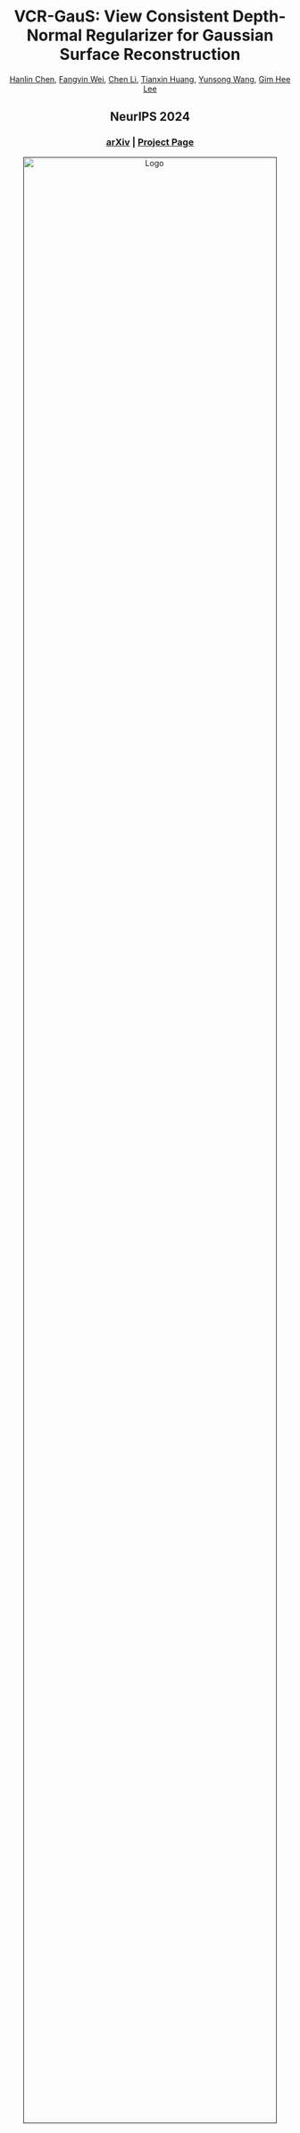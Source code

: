 <p align="center">

  <h1 align="center">VCR-GauS: View Consistent Depth-Normal Regularizer for Gaussian Surface Reconstruction</h1>
  <p align="center">
    <a href="https://hlinchen.github.io/">Hanlin Chen</a>,
    <a href="https://weify627.github.io/">Fangyin Wei</a>,
    <a href="https://chaneyddtt.github.io/">Chen Li</a>,
    <a href="https://tianxinhuang.github.io/">Tianxin Huang</a>,
    <a href="https://scholar.google.com/citations?user=vv1uLeUAAAAJ&hl=en">Yunsong Wang</a>,
    <a href="https://www.comp.nus.edu.sg/~leegh/">Gim Hee Lee</a>

  </p>

  <h2 align="center">NeurIPS 2024</h2>

  <h3 align="center"><a href="https://arxiv.org/pdf/2406.05774">arXiv</a> | <a href="https://hlinchen.github.io/projects/VCR-GauS/">Project Page</a>  </h3>
  <div align="center"></div>
</p>


<p align="center">
  <a href="">
    <img src="./media/VCR-GauS.jpg" alt="Logo" width="95%">
  </a>
</p>

<p align="left">
VCR-GauS formulates a novel multi-view D-Normal regularizer that enables full optimization of the Gaussian geometric parameters to achieve better surface reconstruction. We further design a confidence term to weigh our D-Normal regularizer to mitigate inconsistencies of normal predictions across multiple views.</p>
<br>

# Updates

* **[2024.09.24]**: VCR-GauS is accepted to NeurIPS 2024.

# Installation
Clone the repository and create an anaconda environment using
```
git clone https://github.com/HLinChen/VCR-GauS.git --recursive
cd VCR-GauS
git pull --recurse-submodules

env=vcr
conda create -n $env -y python=3.10
conda activate $env
pip install -e ".[train]"
# you can specify your own cuda path
export CUDA_HOME=/usr/local/cuda-11.8
pip install -r requirements.txt
```

For eval TNT with the official scripts, you need to build a new environment with open3d==0.10:
```
env=f1eval
conda create -n $env -y python=3.8
conda activate $env
pip install -e ".[f1eval]"
```

For extract normal maps based on [DSINE](https://baegwangbin.github.io/DSINE/), you need to build a new environment:
```
conda create --name dsine python=3.10
conda activate dsine

conda install pytorch torchvision torchaudio pytorch-cuda=12.1 -c pytorch -c nvidia
python -m pip install geffnet
```


Similar to Gaussian Splatting, we also use colmap to process data and you can follow [COLMAP website](https://colmap.github.io/) to install it.


# Dataset

<!-- Please download the Mip-NeRF 360 dataset from the [official webiste](https://jonbarron.info/mipnerf360/), the preprocessed DTU dataset from [2DGS](https://surfsplatting.github.io/), the proprocessed Tanks and Temples dataset from [here](https://huggingface.co/datasets/ZehaoYu/gaussian-opacity-fields/tree/main). You need to download the ground truth point clouds from the [DTU dataset](https://roboimagedata.compute.dtu.dk/?page_id=36) and save to `dtu_eval/Offical_DTU_Dataset` to evaluate the geometry reconstruction. For the [Tanks and Temples](https://www.tanksandtemples.org/download/) dataset, you need to download the ground truth point clouds, alignments and cropfiles and save to `eval_tnt/TrainingSet`, such as `eval_tnt/TrainingSet/Caterpillar/Caterpillar.ply`. -->


## Tanks and Temples dataset
You can download the proprocessed Tanks and Temples dataset from [here](https://huggingface.co/Chiller3/VCR-GauS/resolve/main/tnt.zip?download=true). Or proprocess it by your self:
Download the data from [Tanks and Temples](https://tanksandtemples.org/download/) website.
You will also need to download additional [COLMAP/camera/alignment](https://drive.google.com/file/d/1jAr3IDvhVmmYeDWi0D_JfgiHcl70rzVE/view?resourcekey=) and the images of each scene.  
The file structure should look like (you need to move the downloaded images to folder `images_raw`):
```
tanks_and_temples
├─ Barn
│  ├─ Barn_COLMAP_SfM.log   (camera poses)
│  ├─ Barn.json             (cropfiles)
│  ├─ Barn.ply              (ground-truth point cloud)
│  ├─ Barn_trans.txt        (colmap-to-ground-truth transformation)
│  └─ images_raw            (raw input images downloaded from Tanks and Temples website)
│     ├─ 000001.png
│     ├─ 000002.png
│     ...
├─ Caterpillar
│  ├─ ...
...
```
#### 1. Colmap and bounding box json
Run the following command to generate json and colmap files:
```bash
# Modify --tnt_path to be the Tanks and Temples root directory.
sh bash_scripts/1_preprocess_tnt.sh
```

#### 2. Normal maps
You need to download the [code](https://github.com/baegwangbin/DSINE) and [model weight](https://drive.google.com/drive/folders/1t3LMJIIrSnCGwOEf53Cyg0lkSXd3M4Hm) of DSINE first. Then, modify **CODE_PATH** to be the DSINE root directory, **CKPT** to be the DSINE model path, **DATADIR** to be the TNT root directory in the bash script.
Run the following command to generate normal maps:

```bash
sh bash_scripts/2_extract_normal_dsine.sh
```

#### 3. Semantic masks (optional)

If you don't want to use the semantic masks, you can set **optim.loss_weight.semantic=0** and skip the mask generation.

You need to download the [code](https://github.com/IDEA-Research/Grounded-Segment-Anything) and model of Grounded-SAM first. Then, install the environment based on 'Install without Docker' in the [webside](https://github.com/IDEA-Research/Grounded-Segment-Anything). Next, modify **GSAM_PATH** to be the GSAM root directory, **DATADIR** to be the TNT root directory in the bash script. Run the following command to generate semantic masks:

```bash
sh bash_scripts/3_extract_mask.sh
```

## Other datasets
Please download the Mip-NeRF 360 dataset from the official [webiste](https://jonbarron.info/mipnerf360/), the preprocessed DTU dataset from [2DGS](https://drive.google.com/drive/folders/1SJFgt8qhQomHX55Q4xSvYE2C6-8tFll9). And extract normal maps with DSINE following the above scripts. You can also use [GeoWizard](https://github.com/fuxiao0719/GeoWizard) to extract normal maps by following the script: 'bash_scripts/4_extract_normal_geow.sh', and please install the corresponding environment and download the code as well as model weights first.

# Training and Evaluation
## From the scratch:
```
# you might need to update the data path in the script accordingly

# Tanks and Temples dataset
python python_scripts/run_tnt.py

# Mip-NeRF 360 dataset
python python_scripts/run_mipnerf360.py
```

## Only eval the metrics
We have uploaded the extracted meshes, you can download and eval them by yourselves ([TNT](https://huggingface.co/Chiller3/VCR-GauS/resolve/main/tnt_mesh.zip?download=true) and [DTU](https://huggingface.co/Chiller3/VCR-GauS/resolve/main/dtu_mesh.zip?download=true)). You might need to update the **mesh and data path** in the script accordingly. And set **do_train** and **do_extract_mesh** to be False.

```
# Tanks and Temples dataset
python python_scripts/run_tnt.py

# DTU dataset
python python_scripts/run_dtu.py
```

## Additional regularizations:
We also incorporate some regularizations, like depth distortion loss and normal consistency loss, following [2DGS](https://surfsplatting.github.io/) and [GOF](https://niujinshuchong.github.io/gaussian-opacity-fields/). You can play with it by:
- normal consistency loss: setting optim.loss_weight.consistent_normal > 0;
- depth distortion loss:
  1. set optim.loss_weight.depth_var > 0
  2. set NUM_DIST = 1 in submodules/diff-gaussian-rasterization/cuda_rasterizer/config.h, and reinstall diff-gaussian-rasterization


# Custom Dataset
We use the same data format from 3DGS, please follow [here](https://github.com/graphdeco-inria/gaussian-splatting?tab=readme-ov-file#processing-your-own-scenes) to prepare the your dataset. Then you can train your model and extract a mesh.
```
# Generate bounding box
python process_data/convert_data_to_json.py \
        --scene_type outdoor \
        --data_dir /your/data/path

# Extract normal maps
# Use DSINE:
python -W ignore process_data/extract_normal.py \
    --dsine_path /your/dsine/code/path \
    --ckpt /your/ckpt/path \
    --img_path /your/data/path/images \
    --intrins_path /your/data/path/ \
    --output_path /your/data/path/normals

# Or use GeoWizard
python process_data/extract_normal_geo.py \
  --code_path ${CODE_PATH} \
  --input_dir /your/data/path/images/ \
  --output_dir /your/data/path/ \
  --ensemble_size 3 \
  --denoise_steps 10 \
  --seed 0 \
  --domain ${DOMAIN_TYPE} # outdoor indoor object

# training
# --model.resolution=2 for using downsampled images with factor 2
# --model.use_decoupled_appearance=True to enable decoupled appearance modeling if your images has changing lighting conditions
python train.py \
  --config=configs/reconstruct.yaml \
  --logdir=/your/log/path/ \
  --model.source_path=/your/data/path/ \
  --model.data_device=cpu \
  --model.resolution=2 \
  --wandb \
  --wandb_name vcr-gaus"

# extract the mesh after training
python tools/depth2mesh.py \
  --voxel_size 5e-3 \
  --max_depth 8 \
  --clean \
  --cfg_path /your/gaussian/path/config.yaml"
```

# Acknowledgements
This project is built upon [3DGS](https://github.com/graphdeco-inria/gaussian-splatting). Evaluation scripts for DTU and Tanks and Temples dataset are taken from [DTUeval-python](https://github.com/jzhangbs/DTUeval-python) and [TanksAndTemples](https://github.com/isl-org/TanksAndTemples/tree/master/python_toolbox/evaluation) respectively. We also utilize the normal estimation [DSINE](https://github.com/baegwangbin/DSINE) as well as [GeoWizard](https://fuxiao0719.github.io/projects/geowizard/), and semantic segmentation [SAM](https://github.com/facebookresearch/segment-anything) and [Grounded-SAM](https://github.com/IDEA-Research/Grounded-Segment-Anything?tab=readme-ov-file#install-without-docker). In addition, we use the pruning method in [LightGaussin](https://lightgaussian.github.io/). We thank all the authors for their great work and repos. 


# Citation
If you find our code or paper useful, please cite
```bibtex
@article{chen2024vcr,
  author    = {Chen, Hanlin and Wei, Fangyin and Li, Chen and Huang, Tianxin and Wang, Yunsong and Lee, Gim Hee},
  title     = {VCR-GauS: View Consistent Depth-Normal Regularizer for Gaussian Surface Reconstruction},
  journal   = {arXiv preprint arXiv:2406.05774},
  year      = {2024},
}
```

If you the flatten 3D Gaussian useful, please kindly cite
```bibtex
@article{chen2023neusg,
  title={Neusg: Neural implicit surface reconstruction with 3d gaussian splatting guidance},
  author={Chen, Hanlin and Li, Chen and Lee, Gim Hee},
  journal={arXiv preprint arXiv:2312.00846},
  year={2023}
}
```